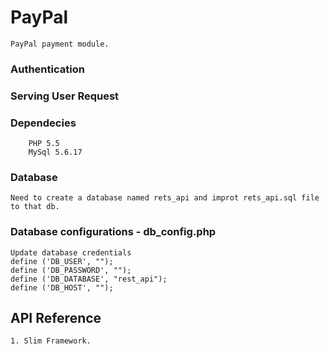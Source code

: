 # PayPal
    PayPal payment module.

### Authentication
 
  

### Serving User Request
  
### Dependecies
        PHP 5.5
        MySql 5.6.17

### Database
    Need to create a database named rets_api and improt rets_api.sql file to that db.

### Database configurations - db_config.php
    Update database credentials
    define ('DB_USER', "");
    define ('DB_PASSWORD', "");
    define ('DB_DATABASE', "rest_api");
    define ('DB_HOST', "");

## API Reference
    1. Slim Framework.
